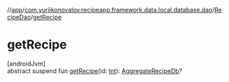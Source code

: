 //[app](../../../index.md)/[com.yuriikonovalov.recipeapp.framework.data.local.database.dao](../index.md)/[RecipeDao](index.md)/[getRecipe](get-recipe.md)

# getRecipe

[androidJvm]\
abstract suspend fun [getRecipe](get-recipe.md)(id: [Int](https://kotlinlang.org/api/latest/jvm/stdlib/kotlin/-int/index.html)): [AggregateRecipeDb](../../com.yuriikonovalov.recipeapp.framework.data.local.database.model.relation/-aggregate-recipe-db/index.md)?
